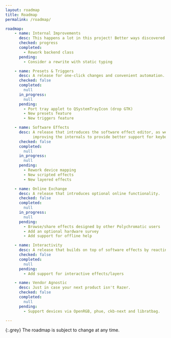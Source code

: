 ```yaml
---
layout: roadmap
title: Roadmap
permalink: /roadmap/

roadmap:
    - name: Internal Improvements
      desc: This happens a lot in this project! Better ways discovered to write code.
      checked: progress
      completed:
        - Rework backend class
      pending:
        - Consider a rewrite with static typing

    - name: Presets & Triggers
      desc: A release for one-click changes and convenient automation.
      checked: false
      completed:
        null
      in_progress:
        null
      pending:
        - Port tray applet to QSystemTrayIcon (drop GTK)
        - New presets feature
        - New triggers feature

    - name: Software Effects
      desc: A release that introduces the software effect editor, as well as
            improving the internals to provide better support for keyboard layouts, inputs and device graphics.
      checked: false
      completed:
        null
      in_progress:
        null
      pending:
        - Rework device mapping
        - New scripted effects
        - New layered effects

    - name: Online Exchange
      desc: A release that introduces optional online functionality.
      checked: false
      completed:
        null
      in_progress:
        null
      pending:
        - Browse/share effects designed by other Polychromatic users
        - Add an optional hardware survey
        - Add support for offline help

    - name: Interactivity
      desc: A release that builds on top of software effects by reacting to input.
      checked: false
      completed:
        null
      pending:
        - Add support for interactive effects/layers

    - name: Vendor Agnostic
      desc: Just in case your next product isn't Razer.
      checked: false
      completed:
        null
      pending:
        - Support devices via OpenRGB, phue, ckb-next and libratbag.

---
```


{:.grey}
The roadmap is subject to change at any time.
